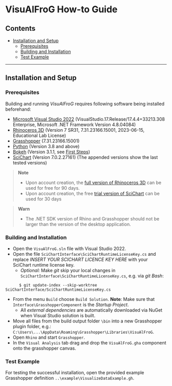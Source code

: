 
# VisuAlFroG How-to Guide

<!-- TOC -->

## Contents

- [Installation and Setup](#installation-and-setup)
    - [Prerequisites](#prerequisites)
    - [Building and Installation](#building-and-installation)
    - [Test Example](#test-example)

<!-- /TOC -->
-----


<!-- ###################################################################### -->
## Installation and Setup


<!-- ###################################################################### -->
### Prerequisites

Building and running *VisuAlFroG* requires following software being installed beforehand:
- [Microsoft Visual Studio 2022](https://visualstudio.microsoft.com/vs/) (VisualStudio.17.Release/17.4.4+33213.308 Enterprise, Microsoft .NET Framework Version 4.8.04084)
- [Rhinoceros 3D](https://www.rhino3d.com/) (Version 7 SR31, 7.31.23166.15001, 2023-06-15, Educational Lab License)
- [Grasshopper](https://www.grasshopper3d.com/) (7.31.23166.15001)
- [Python](https://www.python.org/downloads/) (Version 3.8 and above)
- [Bokeh](https://bokeh.org/) (Version 3.1.1, see [First Steps](https://docs.bokeh.org/en/latest/docs/first_steps.html#first-steps))
- [SciChart](https://www.scichart.com/) (Version 7.0.2.27161)
(The appended versions show the last tested versions)

> **Note**
> - Upon account creation, the [full version of Rhinoceros 3D](https://www.rhino3d.com/download/rhino-for-windows/evaluation) can be used for free for 90 days.
> - Upon account creation, the free [trial version of SciChart](https://www.scichart.com/getting-started/scichart-wpf/) can be used for 30 days

> **Warn**
> - The .NET SDK version of Rhino and Grasshopper should not be larger than the version of the desktop application.


<!-- ###################################################################### -->
### Building and Installation

- Open the `VisuAlFroG.sln` file with Visual Studio 2022.
- Open the file  `SciChartInterface\SciChartRuntimeLicenseKey.cs` and replace *INSERT YOUR SCICHART LICENCE KEY HERE* with your SciChart runtime license key.
  - *Optional:* Make *git* skip your local changes in `SciChartInterface\SciChartRuntimeLicenseKey.cs`, e.g. via *git Bash*:
```console
      $ git update-index --skip-worktree SciChartInterface/SciChartRuntimeLicenseKey.cs
```
- From the menu `Build` choose `Build Solution`. **Note**: Make sure that `Interface\GrasshopperComponent` is the *Startup Project*.
  - All *external dependencies* are automatically downloaded via NuGet when Visual Studio solution is built.
- Move all files from the build output folder `\bin` into a new Grasshopper plugin folder, e.g.: `C:\Users\...\AppData\Roaming\Grasshopper\Libraries\VisuAlFroG`.
- Open `Rhino` and start `Grasshopper`.
- In the `Visual Analysis` tab drag and drop the `VisuAlFroG.gha` component onto the grasshopper canvas.


<!-- ###################################################################### -->
### Test Example

For testing the successful installation, open the provided example Grasshopper definition `..\example\VisualizeDataExample.gh`.


<!-- ###################################################################### -->